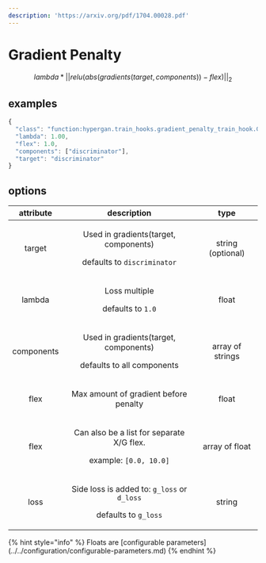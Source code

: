 ```yaml
---
description: 'https://arxiv.org/pdf/1704.00028.pdf'
---
```


# Gradient Penalty

$$
lambda * || relu(abs(gradients(target, components)) - flex) ||_2
$$

## examples

```javascript
{                                                                                       
  "class": "function:hypergan.train_hooks.gradient_penalty_train_hook.GradientPenaltyTra
  "lambda": 1.00,                                                                       
  "flex": 1.0,                                                                          
  "components": ["discriminator"],                                                       
  "target": "discriminator"
}  
```

## options

<table>
  <thead>
    <tr>
      <th style="text-align:center">attribute</th>
      <th style="text-align:center">description</th>
      <th style="text-align:center">type</th>
    </tr>
  </thead>
  <tbody>
    <tr>
      <td style="text-align:center">target</td>
      <td style="text-align:center">
        <p>Used in gradients(target, components)</p>
        <p>defaults to <code>discriminator</code>
        </p>
      </td>
      <td style="text-align:center">string (optional)</td>
    </tr>
    <tr>
      <td style="text-align:center">lambda</td>
      <td style="text-align:center">
        <p>Loss multiple</p>
        <p>defaults to <code>1.0</code>
        </p>
      </td>
      <td style="text-align:center">float</td>
    </tr>
    <tr>
      <td style="text-align:center">components</td>
      <td style="text-align:center">
        <p>Used in gradients(target, components)</p>
        <p>defaults to all components</p>
      </td>
      <td style="text-align:center">array of strings</td>
    </tr>
    <tr>
      <td style="text-align:center">flex</td>
      <td style="text-align:center">
        <p>Max amount of gradient before penalty</p>
        <p></p>
      </td>
      <td style="text-align:center">float</td>
    </tr>
    <tr>
      <td style="text-align:center">flex</td>
      <td style="text-align:center">
        <p>Can also be a list for separate X/G flex.</p>
        <p>example: <code>[0.0, 10.0]</code>
        </p>
      </td>
      <td style="text-align:center">array of float</td>
    </tr>
    <tr>
      <td style="text-align:center">loss</td>
      <td style="text-align:center">
        <p>Side loss is added to: <code>g_loss</code> or <code>d_loss</code>
        </p>
        <p>defaults to <code>g_loss</code>
        </p>
      </td>
      <td style="text-align:center">string</td>
    </tr>
  </tbody>
</table>{% hint style="info" %}
Floats are [configurable parameters](../../configuration/configurable-parameters.md)
{% endhint %}



